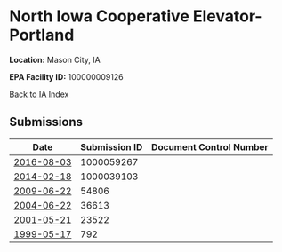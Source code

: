 # North Iowa Cooperative Elevator-Portland

**Location:** Mason City, IA

**EPA Facility ID:** 100000009126

[Back to IA Index](../../index.md)

## Submissions

| Date | Submission ID | Document Control Number |
|------|--------------|-------------------------|
| [2016-08-03](submissions/1000059267.md) | 1000059267 |  |
| [2014-02-18](submissions/1000039103.md) | 1000039103 |  |
| [2009-06-22](submissions/54806.md) | 54806 |  |
| [2004-06-22](submissions/36613.md) | 36613 |  |
| [2001-05-21](submissions/23522.md) | 23522 |  |
| [1999-05-17](submissions/792.md) | 792 |  |
